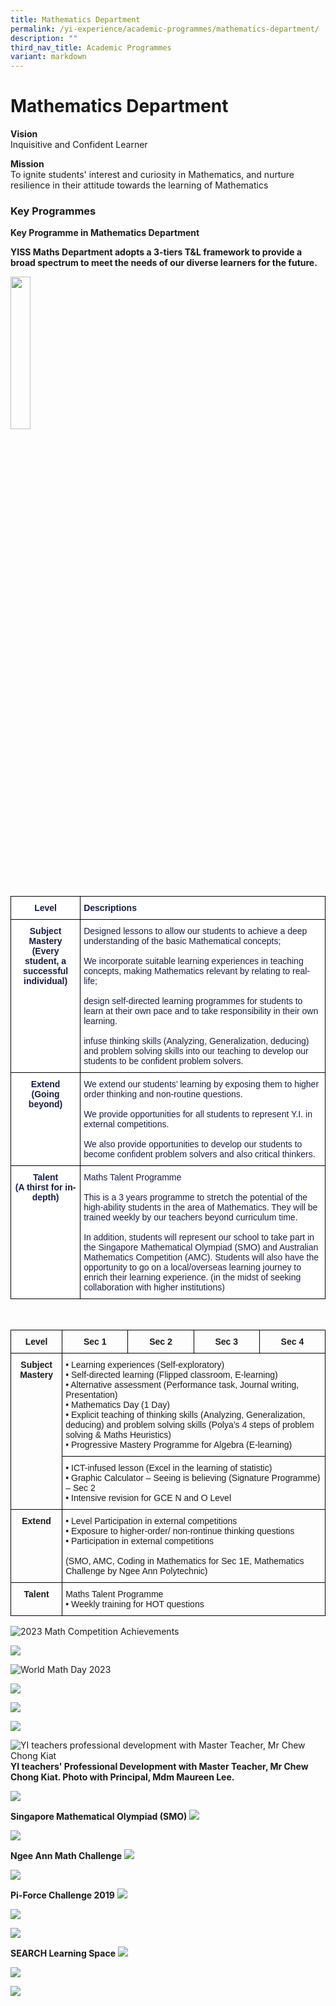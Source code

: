 ```yaml
---
title: Mathematics Department
permalink: /yi-experience/academic-programmes/mathematics-department/
description: ""
third_nav_title: Academic Programmes
variant: markdown
---
```

# **Mathematics Department**

**Vision**   
Inquisitive and Confident Learner

**Mission**    
To ignite students' interest and curiosity in Mathematics, and nurture resilience in their attitude towards the learning of Mathematics  

### Key Programmes

**Key Programme in Mathematics Department**

**YISS Maths Department adopts a 3-tiers T&amp;L framework to provide a broad spectrum to meet the needs of our diverse learners for the future.**

<img src="/images/Talent_Extend_Subject%20Master.jpg" style="width:25%">
		 
<table style="border-collapse:collapse;border-spacing:0" class="tg"><thead><tr><th style="background-color:#FFF;border-color:#000000;border-style:solid;border-width:1px;color:#161C45;font-family:Arial, sans-serif;font-size:14px;font-weight:bold;overflow:hidden;padding:10px 5px;text-align:center;vertical-align:top;word-break:normal">Level<br></th><th style="background-color:#FFF;border-color:#000000;border-style:solid;border-width:1px;color:#161C45;font-family:Arial, sans-serif;font-size:14px;font-weight:bold;overflow:hidden;padding:10px 5px;text-align:left;vertical-align:top;word-break:normal">Descriptions<br></th></tr></thead><tbody><tr><td style="background-color:#FFF;border-color:black;border-style:solid;border-width:1px;color:#161C45;font-family:Arial, sans-serif;font-size:14px;font-weight:bold;overflow:hidden;padding:10px 5px;text-align:center;vertical-align:top;word-break:normal">Subject Mastery<br>(Every student, a successful individual)<br></td><td style="background-color:#FFF;border-color:black;border-style:solid;border-width:1px;color:#161C45;font-family:Arial, sans-serif;font-size:14px;overflow:hidden;padding:10px 5px;text-align:left;vertical-align:top;word-break:normal"><span style="background-color:initial">Designed lessons to allow our students to achieve a deep understanding of the basic Mathematical concepts;</span><br><br><span style="background-color:initial">We incorporate suitable learning experiences in teaching concepts, making Mathematics relevant by relating to real-life;</span><br><br><span style="background-color:initial">design self-directed learning programmes for students to learn at their own pace and to take responsibility in their own learning.</span><br><br><span style="background-color:initial">infuse thinking skills (Analyzing, Generalization, deducing) and problem solving skills into our teaching to develop our students to be confident problem solvers.</span></td></tr><tr><td style="background-color:#FFF;border-color:black;border-style:solid;border-width:1px;color:#161C45;font-family:Arial, sans-serif;font-size:14px;font-weight:bold;overflow:hidden;padding:10px 5px;text-align:center;vertical-align:top;word-break:normal">Extend<br>(Going beyond)<br></td><td style="background-color:#FFF;border-color:black;border-style:solid;border-width:1px;color:#161C45;font-family:Arial, sans-serif;font-size:14px;overflow:hidden;padding:10px 5px;text-align:left;vertical-align:top;word-break:normal"><span style="background-color:initial">We extend our students’ learning by exposing them to higher order thinking and non-routine questions.</span><br><br><span style="background-color:initial">We provide opportunities for all students to represent Y.I. in external competitions.</span><br><br><span style="background-color:initial">We also provide opportunities to develop our students to become confident problem solvers and also critical thinkers.</span></td></tr><tr><td style="background-color:#FFF;border-color:black;border-style:solid;border-width:1px;color:#161C45;font-family:Arial, sans-serif;font-size:14px;font-weight:bold;overflow:hidden;padding:10px 5px;text-align:center;vertical-align:top;word-break:normal">Talent<br>(A thirst for in-depth)<br></td><td style="background-color:#FFF;border-color:black;border-style:solid;border-width:1px;color:#161C45;font-family:Arial, sans-serif;font-size:14px;overflow:hidden;padding:10px 5px;text-align:left;vertical-align:top;word-break:normal"><span style="background-color:initial">Maths Talent Programme</span><br><br><span style="background-color:initial">This is a 3 years programme to stretch the potential of the high-ability students in the area of Mathematics. They will be trained weekly by our teachers beyond curriculum time.</span><br><br><span style="background-color:initial">In addition, students will represent our school to take part in the Singapore Mathematical Olympiad (SMO) and Australian Mathematics Competition (AMC). Students will also have the opportunity to go on a local/overseas learning journey to enrich their learning experience. (in the midst of seeking collaboration with higher institutions)</span></td></tr></tbody></table>
<br>



<table style="border-collapse:collapse;border-spacing:0" class="tg"><thead><tr><th style="border-color:#000000;border-style:solid;border-width:1px;font-family:Arial, sans-serif;font-size:14px;font-weight:bold;overflow:hidden;padding:10px 5px;text-align:center;vertical-align:top;word-break:normal">Level</th><th style="border-color:#000000;border-style:solid;border-width:1px;font-family:Arial, sans-serif;font-size:14px;font-weight:bold;overflow:hidden;padding:10px 5px;text-align:center;vertical-align:top;word-break:normal">Sec 1</th><th style="border-color:#000000;border-style:solid;border-width:1px;font-family:Arial, sans-serif;font-size:14px;font-weight:bold;overflow:hidden;padding:10px 5px;text-align:center;vertical-align:top;word-break:normal">Sec 2</th><th style="border-color:#000000;border-style:solid;border-width:1px;font-family:Arial, sans-serif;font-size:14px;font-weight:bold;overflow:hidden;padding:10px 5px;text-align:center;vertical-align:top;word-break:normal">Sec 3</th><th style="border-color:#000000;border-style:solid;border-width:1px;font-family:Arial, sans-serif;font-size:14px;font-weight:bold;overflow:hidden;padding:10px 5px;text-align:center;vertical-align:top;word-break:normal">Sec 4</th></tr></thead><tbody><tr><td style="border-color:#000000;border-style:solid;border-width:1px;font-family:Arial, sans-serif;font-size:14px;font-weight:bold;overflow:hidden;padding:10px 5px;text-align:center;vertical-align:top;word-break:normal" rowspan="2">Subject Mastery<br></td><td style="border-color:#000000;border-style:solid;border-width:1px;font-family:Arial, sans-serif;font-size:14px;overflow:hidden;padding:10px 5px;text-align:left;vertical-align:top;word-break:normal" colspan="4">• Learning experiences (Self-exploratory)<br>• Self-directed learning (Flipped classroom, E-learning)<br>• Alternative assessment (Performance task, Journal writing, Presentation)<br>• Mathematics Day (1 Day)<br>• Explicit teaching of thinking skills (Analyzing, Generalization, deducing) and problem solving skills (Polya’s 4 steps of problem solving &amp; Maths Heuristics)<br>• Progressive Mastery Programme for Algebra (E-learning)</td></tr><tr><td style="border-color:#000000;border-style:solid;border-width:1px;font-family:Arial, sans-serif;font-size:14px;overflow:hidden;padding:10px 5px;text-align:left;vertical-align:top;word-break:normal" colspan="4">• ICT-infused lesson (Excel in the learning of statistic)<br>• Graphic Calculator – Seeing is believing (Signature Programme) – Sec 2<br>• Intensive revision for GCE N and O Level</td></tr><tr><td style="border-color:#000000;border-style:solid;border-width:1px;font-family:Arial, sans-serif;font-size:14px;font-weight:bold;overflow:hidden;padding:10px 5px;text-align:center;vertical-align:top;word-break:normal">Extend<br></td><td style="border-color:#000000;border-style:solid;border-width:1px;font-family:Arial, sans-serif;font-size:14px;overflow:hidden;padding:10px 5px;text-align:left;vertical-align:top;word-break:normal" colspan="4">• Level Participation in external competitions<br>• Exposure to higher-order/ non-rontinue thinking questions<br>• Participation in external competitions<br><br>(SMO, AMC, Coding in Mathematics for Sec 1E, Mathematics Challenge by Ngee Ann Polytechnic)</td></tr><tr><td style="border-color:#000000;border-style:solid;border-width:1px;font-family:Arial, sans-serif;font-size:14px;font-weight:bold;overflow:hidden;padding:10px 5px;text-align:center;vertical-align:top;word-break:normal">Talent<br></td><td style="border-color:#000000;border-style:solid;border-width:1px;font-family:Arial, sans-serif;font-size:14px;overflow:hidden;padding:10px 5px;text-align:left;vertical-align:top;word-break:normal" colspan="4">Maths Talent Programme<br>• Weekly training for HOT questions</td></tr></tbody></table>

![2023 Math Competition Achievements](/images/math%20competitions%202023.png)

![](/images/Math_2022_2023_Achievements.png)

![World Math Day 2023](/images/world%20math%20day%202023.png)

![](/images/SMO.jpg)

![](/images/Earch%20Room.jpg)

![](/images/Demo.jpg)

![YI teachers professional development with Master Teacher, Mr Chew Chong Kiat](/images/math%20pd.jpeg)
**YI teachers' Professional Development with Master Teacher, Mr Chew Chong Kiat. Photo with Principal, Mdm Maureen Lee.**

![](/images/Learn.jpg)

**Singapore Mathematical Olympiad (SMO)**
![](/images/photo1.png)

![](/images/math.jpg)

**Ngee Ann Math Challenge**
![](/images/PHOTO-2019-10-29-09-36-10.jpg)

![](/images/PHOTO-2019-10-29-09-36-11_3.jpg)


**Pi-Force Challenge 2019**
![](/images/Pri%20Students%20working%20-%20escape%20room.jpg)

![](/images/Pri%20Students%20working.jpg)

![](/images/Pi%20Force%20Group%20with%20GOH%20Dr%20Joseph%20Yeo.jpg)

**SEARCH Learning Space**
![](/images/WhatsApp%20Image%202019-04-05.jpeg)

![](/images/IMG_1685.jpg)

![](/images/IMG_1611.jpg)